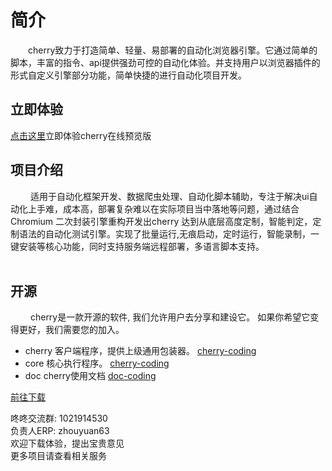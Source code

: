 # 简介


&ensp;&ensp;&ensp;&ensp;cherry致力于打造简单、轻量、易部署的自动化浏览器引擎。它通过简单的脚本，丰富的指令、api提供强劲可控的自动化体验。并支持用户以浏览器插件的形式自定义引擎部分功能，简单快捷的进行自动化项目开发。

## 立即体验
[点击这里](https://renranbk.gitee.io/cherry-preview/#/)立即体验cherry在线预览版
## 项目介绍
&ensp;&ensp;&ensp;&ensp; 适用于自动化框架开发、数据爬虫处理、自动化脚本辅助，专注于解决ui自动化上手难，成本高，部署复杂难以在实际项目当中落地等问题，通过结合Chromium 二次封装引擎重构开发出cherry 达到从底层高度定制，智能判定，定制语法的自动化测试引擎。实现了批量运行,无痕启动，定时运行，智能录制，一键安装等核心功能，同时支持服务端远程部署，多语言脚本支持。
<br><br>

## 开源
&ensp;&ensp;&ensp;&ensp; cherry是一款开源的软件, 我们允许用户去分享和建设它。
如果你希望它变得更好，我们需要您的加入。

- cherry 客户端程序，提供上级通用包装器。 [cherry-coding](https://coding.jd.com/cherry/cherry)
- core  核心执行程序。 [cherry-coding](https://coding.jd.com/cherry/core)
- doc  cherry使用文档 [doc-coding](https://coding.jd.com/cherry/doc)
 
<a href="/cherry/guide/introduce/download.html">前往下载</a>

咚咚交流群: 1021914530<br>
负责人ERP: zhouyuan63<br>
欢迎下载体验，提出宝贵意见<br>
更多项目请查看相关服务


